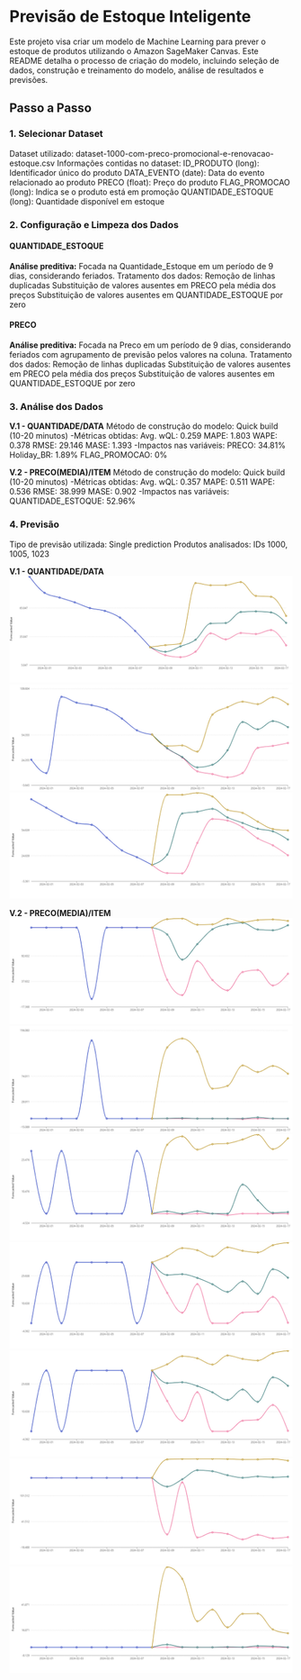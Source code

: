 # Previsão de Estoque Inteligente

Este projeto visa criar um modelo de Machine Learning para prever o estoque de produtos utilizando o Amazon SageMaker Canvas. Este README detalha o processo de criação do modelo, incluindo seleção de dados, construção e treinamento do modelo, análise de resultados e previsões.

## Passo a Passo

### 1. Selecionar Dataset

Dataset utilizado: dataset-1000-com-preco-promocional-e-renovacao-estoque.csv
Informações contidas no dataset:
ID_PRODUTO (long): Identificador único do produto
DATA_EVENTO (date): Data do evento relacionado ao produto
PRECO (float): Preço do produto
FLAG_PROMOCAO (long): Indica se o produto está em promoção
QUANTIDADE_ESTOQUE (long): Quantidade disponível em estoque

### 2. Configuração e Limpeza dos Dados

#### QUANTIDADE_ESTOQUE
**Análise preditiva:** Focada na Quantidade_Estoque em um período de 9 dias, considerando feriados.
Tratamento dos dados:
Remoção de linhas duplicadas
Substituição de valores ausentes em PRECO pela média dos preços
Substituição de valores ausentes em QUANTIDADE_ESTOQUE por zero

#### PRECO
**Análise preditiva:** Focada na Preco em um período de 9 dias, considerando feriados com agrupamento de previsão pelos valores na coluna.
Tratamento dos dados:
Remoção de linhas duplicadas
Substituição de valores ausentes em PRECO pela média dos preços
Substituição de valores ausentes em QUANTIDADE_ESTOQUE por zero

### 3. Análise dos Dados

**V.1 - QUANTIDADE/DATA**
Método de construção do modelo: Quick build (10-20 minutos)
-Métricas obtidas:
Avg. wQL: 0.259
MAPE: 1.803
WAPE: 0.378
RMSE: 29.146
MASE: 1.393
-Impactos nas variáveis:
PRECO: 34.81%
Holiday_BR: 1.89%
FLAG_PROMOCAO: 0%

**V.2 - PRECO(MEDIA)/ITEM**
Método de construção do modelo: Quick build (10-20 minutos)
-Métricas obtidas:
Avg. wQL: 0.357
MAPE: 0.511
WAPE: 0.536
RMSE: 38.999
MASE: 0.902
-Impactos nas variáveis:
QUANTIDADE_ESTOQUE: 52.96%

### 4. Previsão
Tipo de previsão utilizada: Single prediction
Produtos analisados: IDs 1000, 1005, 1023

**V.1 - QUANTIDADE/DATA**
<img src="img/single_prediction_resultsQTD (1).png">
<img src="img/single_prediction_resultsQTD (2).png">
<img src="img/single_prediction_resultsQTD (3).png">

**V.2 - PRECO(MEDIA)/ITEM**
<img src="img/single_prediction_resultsPRE.png">
<img src="img/single_prediction_resultsPRE (1).png">
<img src="img/single_prediction_resultsPRE (2).png">
<img src="img/single_prediction_resultsPRE (3).png">
<img src="img/single_prediction_resultsPRE (4).png">
<img src="img/single_prediction_resultsPRE (5).png">
<img src="img/single_prediction_resultsPRE (6).png">
